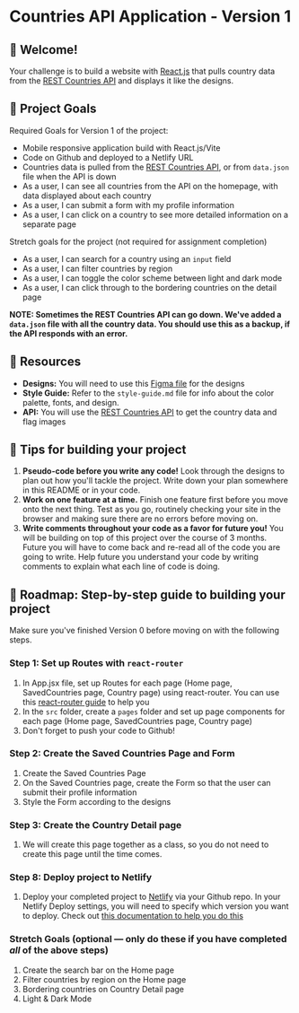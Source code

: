 # Countries API Application - Version 1

## 👋 Welcome!

Your challenge is to build a website with [React.js](https://reactjs.org) that pulls country data from the [REST Countries API](https://restcountries.com) and displays it like the designs.

## 🎯 Project Goals

Required Goals for Version 1 of the project:

- Mobile responsive application build with React.js/Vite
- Code on Github and deployed to a Netlify URL
- Countries data is pulled from the [REST Countries API](https://restcountries.com), or from `data.json` file when the API is down
- As a user, I can see all countries from the API on the homepage, with data displayed about each country
- As a user, I can submit a form with my profile information
- As a user, I can click on a country to see more detailed information on a separate page

Stretch goals for the project (not required for assignment completion)

- As a user, I can search for a country using an `input` field
- As a user, I can filter countries by region
- As a user, I can toggle the color scheme between light and dark mode
- As a user, I can click through to the bordering countries on the detail page

**NOTE: Sometimes the REST Countries API can go down. We've added a `data.json` file with all the country data. You should use this as a backup, if the API responds with an error.**

## 🔗 Resources

- **Designs:** You will need to use this [Figma file](https://www.figma.com/design/YuEMNteoQic0h6RRiYprpV/Countries-API-Project?node-id=0-1&p=f&t=LBwKTPOdxkR1yGCi-0) for the designs
- **Style Guide:** Refer to the `style-guide.md` file for info about the color palette, fonts, and design.
- **API:** You will use the [REST Countries API](https://restcountries.com) to get the country data and flag images

## 📝 Tips for building your project

1. **Pseudo-code before you write any code!** Look through the designs to plan out how you'll tackle the project. Write down your plan somewhere in this README or in your code.
2. **Work on one feature at a time.** Finish one feature first before you move onto the next thing. Test as you go, routinely checking your site in the browser and making sure there are no errors before moving on. 
3. **Write comments throughout your code as a favor for future you!** You will be building on top of this project over the course of 3 months. Future you will have to come back and re-read all of the code you are going to write. Help future you understand your code by writing comments to explain what each line of code is doing. 

## 🚀 Roadmap: Step-by-step guide to building your project

Make sure you've finished Version 0 before moving on with the following steps.

### Step 1: Set up Routes with `react-router`

1. In App.jsx file, set up Routes for each page (Home page, SavedCountries page, Country page) using react-router. You can use this [react-router guide](https://docs.google.com/document/d/18jxCUA0bebCyYaIHy8aaKMgOQH4w5-b-iCGDWpV4K4M/edit?tab=t.hbxxe6vmm0fq#heading=h.snu4ai1ffrgi) to help you
2. In the `src` folder, create a `pages` folder and set up page components for each page (Home page, SavedCountries page, Country page)
3. Don't forget to push your code to Github!

### Step 2: Create the Saved Countries Page and Form

1. Create the Saved Countries Page
2. On the Saved Countries page, create the Form so that the user can submit their profile information
3. Style the Form according to the designs

### Step 3: Create the Country Detail page

1. We will create this page together as a class, so you do not need to create this page until the time comes.

### Step 8: Deploy project to Netlify

1. Deploy your completed project to [Netlify](https://www.netlify.com/) via your Github repo. In your Netlify Deploy settings, you will need to specify which version you want to deploy. Check out [this documentation to help you do this](https://docs.google.com/document/d/18jxCUA0bebCyYaIHy8aaKMgOQH4w5-b-iCGDWpV4K4M/edit?tab=t.jnwta4jrhylr#heading=h.scmsi7a6s9yz)

### Stretch Goals (optional — only do these if you have completed _all_ of the above steps)

1. Create the search bar on the Home page
2. Filter countries by region on the Home page
3. Bordering countries on Country Detail page
4. Light & Dark Mode
